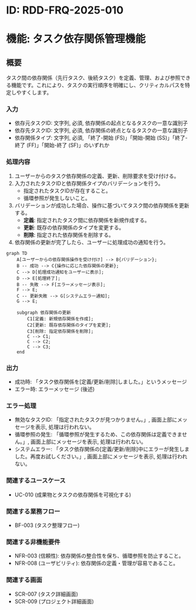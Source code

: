 # ID: RDD-FRQ-2025-010

# 機能: タスク依存関係管理機能

## 概要

タスク間の依存関係（先行タスク、後続タスク）を定義、管理、および参照できる機能です。これにより、タスクの実行順序を明確にし、クリティカルパスを特定しやすくします。

### 入力

- 依存元タスクID: 文字列, 必須, 依存関係の起点となるタスクの一意な識別子
- 依存先タスクID: 文字列, 必須, 依存関係の終点となるタスクの一意な識別子
- 依存関係タイプ: 文字列, 必須, 「終了-開始 (FS)」「開始-開始 (SS)」「終了-終了 (FF)」「開始-終了 (SF)」のいずれか

### 処理内容

1. ユーザーからのタスク依存関係の定義、更新、削除要求を受け付ける。
1. 入力されたタスクIDと依存関係タイプのバリデーションを行う。
   - 指定されたタスクIDが存在すること。
   - 循環参照が発生しないこと。
1. バリデーションが成功した場合、操作に基づいてタスク間の依存関係を更新する。
   - **定義**: 指定されたタスク間に依存関係を新規作成する。
   - **更新**: 既存の依存関係のタイプを変更する。
   - **削除**: 指定された依存関係を削除する。
1. 依存関係の更新が完了したら、ユーザーに処理成功の通知を行う。

```mermaid
graph TD
    A[ユーザーからの依存関係操作を受け付け] --> B{バリデーション};
    B -- 成功 --> C{操作に応じた依存関係の更新};
    C --> D[処理成功通知をユーザーに表示];
    D --> E[処理終了];
    B -- 失敗 --> F[エラーメッセージ表示];
    F --> E;
    C -- 更新失敗 --> G[システムエラー通知];
    G --> E;

    subgraph 依存関係の更新
        C1[定義: 新規依存関係を作成];
        C2[更新: 既存依存関係のタイプを変更];
        C3[削除: 指定依存関係を削除];
        C --> C1;
        C --> C2;
        C --> C3;
    end
```

### 出力

- 成功時: 「タスク依存関係を[定義/更新/削除]しました。」というメッセージ
- エラー時: エラーメッセージ (後述)

### エラー処理

- 無効なタスクID: 「指定されたタスクが見つかりません。」, 画面上部にメッセージを表示, 処理は行われない。
- 循環参照の発生: 「循環参照が発生するため、この依存関係は定義できません。」, 画面上部にメッセージを表示, 処理は行われない。
- システムエラー: 「タスク依存関係の[定義/更新/削除]中にエラーが発生しました。再度お試しください。」, 画面上部にメッセージを表示, 処理は行われない。

### 関連するユースケース

- UC-010 (成果物とタスクの依存関係を可視化する)

### 関連する業務フロー

- BF-003 (タスク整理フロー)

### 関連する非機能要件

- NFR-003 (信頼性): 依存関係の整合性を保ち、循環参照を防止すること。
- NFR-008 (ユーザビリティ): 依存関係の定義・管理が容易であること。

### 関連する画面

- SCR-007 (タスク詳細画面)
- SCR-009 (プロジェクト詳細画面)
